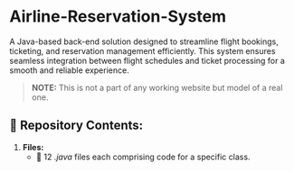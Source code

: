 # Airline-Reservation-System
A Java-based back-end solution designed to streamline flight bookings, ticketing, and reservation management efficiently. This system ensures seamless integration between flight schedules and ticket processing for a smooth and reliable experience.

> **NOTE:** This is not a part of any working website but model of a real one.  

## 📁 **Repository Contents:**  
1. **Files:**  
   - 📄 12 *.java* files each comprising code for a specific class.    
    
